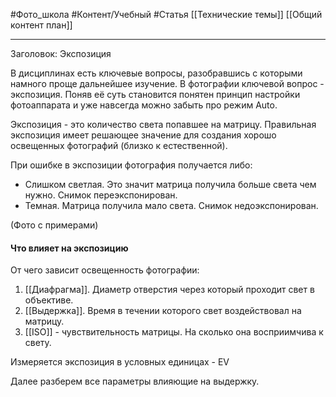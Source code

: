 #Фото_школа #Контент/Учебный #Статья 
[[Технические темы]]
[[Общий контент план]]
_______
Заголовок: Экспозиция

В дисциплинах есть ключевые вопросы, разобравшись с которыми намного проще дальнейшее изучение.
В фотографии ключевой вопрос - экспозиция.
Поняв её суть становится понятен принцип настройки фотоаппарата и уже навсегда можно забыть про режим Auto.

Экспозиция - это количество света попавшее на матрицу.
Правильная экспозиция имеет решающее значение для создания хорошо освещенных фотографий (близко к естественной).

При ошибке в экспозиции фотография получается либо:
- Слишком светлая. Это значит матрица получила больше света чем нужно. Снимок переэкспонирован.
- Темная. Матрица получила мало света. Снимок недоэкспонирован.

(Фото с примерами)
#### Что влияет на экспозицию

От чего зависит освещенность фотографии:

1. [[Диафрагма]]. Диаметр отверстия через который проходит свет в объективе.
2. [[Выдержка]]. Время в течении которого свет воздействовал на матрицу.
3. [[ISO]] - чувствительность матрицы. На сколько она восприимчива к свету.

Измеряется экспозиция в условных единицах - EV

Далее разберем все параметры влияющие на выдержку.